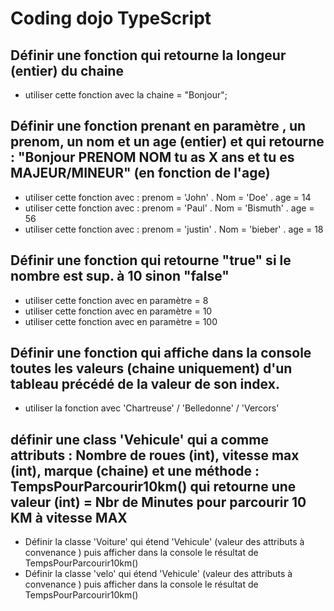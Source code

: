 # Coding dojo TypeScript

## Définir une fonction qui retourne la longeur (entier) du chaine 

* utiliser cette fonction avec la chaine = "Bonjour";

## Définir une fonction prenant en paramètre , un prenom, un nom et un age (entier) et qui retourne : "Bonjour PRENOM NOM tu as X ans et tu es MAJEUR/MINEUR" (en fonction de l'age) 

* utiliser cette fonction avec : prenom = 'John' . Nom = 'Doe' . age = 14
* utiliser cette fonction avec : prenom = 'Paul' . Nom = 'Bismuth' . age = 56
* utiliser cette fonction avec : prenom = 'justin' . Nom = 'bieber' . age = 18

## Définir une fonction qui retourne "true" si le nombre est sup. à 10 sinon "false"

* utiliser cette fonction avec en paramètre = 8
* utiliser cette fonction avec en paramètre = 10
* utiliser cette fonction avec en paramètre = 100

## Définir une fonction qui affiche dans la console toutes les valeurs (chaine uniquement) d'un tableau précédé de la valeur de son index. 

* utiliser la fonction avec 'Chartreuse' / 'Belledonne' / 'Vercors'

## définir une class 'Vehicule' qui a comme attributs : Nombre de roues  (int), vitesse max (int), marque (chaine) et une méthode : TempsPourParcourir10km() qui retourne une valeur (int) = Nbr de Minutes pour parcourir 10 KM à vitesse MAX

* Définir la classe 'Voiture' qui étend 'Vehicule' (valeur des attributs à convenance ) puis afficher dans la console le résultat de TempsPourParcourir10km()
* Définir la classe 'velo' qui étend 'Vehicule' (valeur des attributs à convenance ) puis afficher dans la console le résultat de TempsPourParcourir10km()
